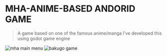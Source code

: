 # MHA-ANIME-BASED ANDORID GAME
> A game based on one of the famous anime/manga
> I've developed this using godot game engine 

![mha main menu]()
![bakugo game](https://github.com/green-gray-gaurav/MHA_ANIME_ANDORID_GAME/blob/master/s2.png?raw=true)
